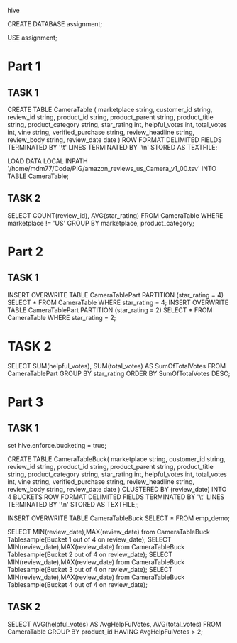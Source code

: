 hive

CREATE DATABASE assignment;

USE assignment;

# Part 1

## TASK 1
CREATE TABLE CameraTable (
    marketplace string, customer_id string, review_id string, product_id string, product_parent string, product_title string, product_category string, star_rating int, helpful_votes int, total_votes int, vine string, verified_purchase string, review_headline string, review_body string, review_date date
)
ROW FORMAT DELIMITED FIELDS TERMINATED BY '\t' 
LINES TERMINATED BY '\n' 
STORED AS TEXTFILE;

LOAD DATA LOCAL INPATH '/home/mdm77/Code/PIG/amazon_reviews_us_Camera_v1_00.tsv' INTO TABLE CameraTable;

## TASK 2
SELECT COUNT(review_id), AVG(star_rating) FROM CameraTable WHERE marketplace != 'US' GROUP BY marketplace, product_category;

# Part 2

## TASK 1
INSERT OVERWRITE TABLE CameraTablePart PARTITION (star_rating = 4) SELECT * FROM CameraTable WHERE star_rating = 4;
INSERT OVERWRITE TABLE CameraTablePart PARTITION (star_rating = 2) SELECT * FROM CameraTable WHERE star_rating = 2;

# TASK 2
SELECT SUM(helpful_votes), SUM(total_votes) AS SumOfTotalVotes FROM CameraTablePart GROUP BY star_rating ORDER BY SumOfTotalVotes DESC;

# Part 3

## TASK 1
set hive.enforce.bucketing = true;

CREATE TABLE CameraTableBuck(
    marketplace string, customer_id string, review_id string, product_id string, product_parent string, product_title string, product_category string, star_rating int, helpful_votes int, total_votes int, vine string, verified_purchase string, review_headline string, review_body string, review_date date
)
CLUSTERED BY (review_date) INTO 4 BUCKETS
ROW FORMAT DELIMITED FIELDS TERMINATED BY '\t' 
LINES TERMINATED BY '\n' 
STORED AS TEXTFILE;;

INSERT OVERWRITE TABLE CameraTableBuck SELECT * FROM emp_demo;

SELECT MIN(review_date),MAX(review_date) from CameraTableBuck Tablesample(Bucket 1 out of 4 on review_date);
SELECT MIN(review_date),MAX(review_date) from CameraTableBuck Tablesample(Bucket 2 out of 4 on review_date);
SELECT MIN(review_date),MAX(review_date) from CameraTableBuck Tablesample(Bucket 3 out of 4 on review_date);
SELECT MIN(review_date),MAX(review_date) from CameraTableBuck Tablesample(Bucket 4 out of 4 on review_date);

## TASK 2
SELECT AVG(helpful_votes) AS AvgHelpFulVotes, AVG(total_votes) FROM CameraTable GROUP BY product_id HAVING AvgHelpFulVotes > 2;
